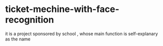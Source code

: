 # ticket-mechine-with-face-recognition
it is a project sponsored by school , whose main function is self-explanary as the name
